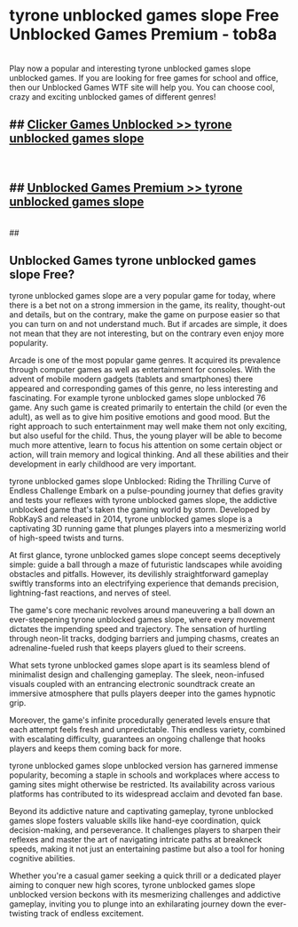 # tyrone unblocked games slope  Free Unblocked Games Premium - tob8a <br>
<br>
Play now a popular and interesting tyrone unblocked games slope unblocked games. If you are looking for free games for school and office, then our Unblocked Games WTF site will help you. You can choose cool, crazy and exciting unblocked games of different genres!


## ##  [Clicker Games Unblocked >> tyrone unblocked games slope](http://freeplayer.one?title=tyrone_unblocked_games_slope&ref=UGames)
  <br>

##  ## [Unblocked Games Premium >> tyrone unblocked games slope](http://freeplayer.one?title=tyrone_unblocked_games_slope&ref=UGames)
  <br>
  ##



## Unblocked Games tyrone unblocked games slope Free?

tyrone unblocked games slope are a very popular game for today, where there is a bet not on a strong immersion in the game, its reality, thought-out and details, but on the contrary, make the game on purpose easier so that you can turn on and not understand much. But if arcades are simple, it does not mean that they are not interesting, but on the contrary even enjoy more popularity.

Arcade is one of the most popular game genres. It acquired its prevalence through computer games as well as entertainment for consoles. With the advent of mobile modern gadgets (tablets and smartphones) there appeared and corresponding games of this genre, no less interesting and fascinating. For example tyrone unblocked games slope unblocked 76 game. Any such game is created primarily to entertain the child (or even the adult), as well as to give him positive emotions and good mood. But the right approach to such entertainment may well make them not only exciting, but also useful for the child. Thus, the young player will be able to become much more attentive, learn to focus his attention on some certain object or action, will train memory and logical thinking. And all these abilities and their development in early childhood are very important.

tyrone unblocked games slope Unblocked: Riding the Thrilling Curve of Endless Challenge
Embark on a pulse-pounding journey that defies gravity and tests your reflexes with tyrone unblocked games slope, the addictive unblocked game that's taken the gaming world by storm. Developed by RobKayS and released in 2014, tyrone unblocked games slope is a captivating 3D running game that plunges players into a mesmerizing world of high-speed twists and turns.

At first glance, tyrone unblocked games slope concept seems deceptively simple: guide a ball through a maze of futuristic landscapes while avoiding obstacles and pitfalls. However, its devilishly straightforward gameplay swiftly transforms into an electrifying experience that demands precision, lightning-fast reactions, and nerves of steel.

The game's core mechanic revolves around maneuvering a ball down an ever-steepening tyrone unblocked games slope, where every movement dictates the impending speed and trajectory. The sensation of hurtling through neon-lit tracks, dodging barriers and jumping chasms, creates an adrenaline-fueled rush that keeps players glued to their screens.

What sets tyrone unblocked games slope apart is its seamless blend of minimalist design and challenging gameplay. The sleek, neon-infused visuals coupled with an entrancing electronic soundtrack create an immersive atmosphere that pulls players deeper into the games hypnotic grip.

Moreover, the game's infinite procedurally generated levels ensure that each attempt feels fresh and unpredictable. This endless variety, combined with escalating difficulty, guarantees an ongoing challenge that hooks players and keeps them coming back for more.

tyrone unblocked games slope unblocked version has garnered immense popularity, becoming a staple in schools and workplaces where access to gaming sites might otherwise be restricted. Its availability across various platforms has contributed to its widespread acclaim and devoted fan base.

Beyond its addictive nature and captivating gameplay, tyrone unblocked games slope fosters valuable skills like hand-eye coordination, quick decision-making, and perseverance. It challenges players to sharpen their reflexes and master the art of navigating intricate paths at breakneck speeds, making it not just an entertaining pastime but also a tool for honing cognitive abilities.

Whether you're a casual gamer seeking a quick thrill or a dedicated player aiming to conquer new high scores, tyrone unblocked games slope unblocked version beckons with its mesmerizing challenges and addictive gameplay, inviting you to plunge into an exhilarating journey down the ever-twisting track of endless excitement.